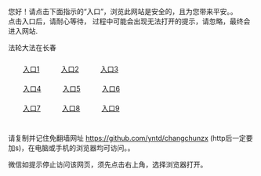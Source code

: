 您好！请点击下面指示的“入口”，浏览此网站是安全的，且为您带来平安。。 <br/>
点击入口后，请耐心等待， 过程中可能会出现无法打开的提示，请忽略，最终会进入网站. </br>

法轮大法在长春<br/>
<div style="padding:10px"><a style="margin:20px" target="_blank" href="https://d1ghivp0nk0rt3.cloudfront.net/2Qpsp?xzqpgaqt" id="ccLink1" rel="nofollow">入口1</a> <a target="_blank" style="margin:20px" href="https://d1lufoqukxahri.cloudfront.net/2Qpsp?mpfow" id="ccLink2" rel="nofollow">入口2</a> <a style="margin:20px" target="_blank" href="https://d1f18e1s1p0ano.cloudfront.net/2Qpsp?xevvskln" id="ccLink3" rel="nofollow">入口3</a></div>

<div style="padding:10px" ><a style="margin:20px" target="_blank" href="https://d1ghivp0nk0rt3.cloudfront.net/2Qpsp?xzqpgaqt" id="ccLink4" rel="nofollow">入口4</a> <a style="margin:20px" href="https://d1lufoqukxahri.cloudfront.net/2Qpsp?mpfow" target="_blank" id="ccLink5" rel="nofollow">入口5</a> <a style="margin:20px" href="https://d1f18e1s1p0ano.cloudfront.net/2Qpsp?xevvskln" target="_blank" id="ccLink6" rel="nofollow">入口6</a></div>

<div style="padding:10px"><a style="margin:20px" target="_blank" href="https://d1ghivp0nk0rt3.cloudfront.net/2Qpsp?xzqpgaqt" id="ccLink7" rel="nofollow">入口7</a> <a style="margin:20px" href="https://d1lufoqukxahri.cloudfront.net/2Qpsp?mpfow" target="_blank" id="ccLink8" rel="nofollow">入口8</a> <a style="margin:20px" target="_blank" href="https://d1f18e1s1p0ano.cloudfront.net/2Qpsp?xevvskln" id="ccLink9" rel="nofollow">入口9</a></div>

<br/>



请复制并记住免翻墙网址 https://github.com/yntd/changchunzx (http后一定要加s)，在电脑或手机的浏览器均可访问。。<br/>

微信如提示停止访问该网页，须先点击右上角，选择浏览器打开。
